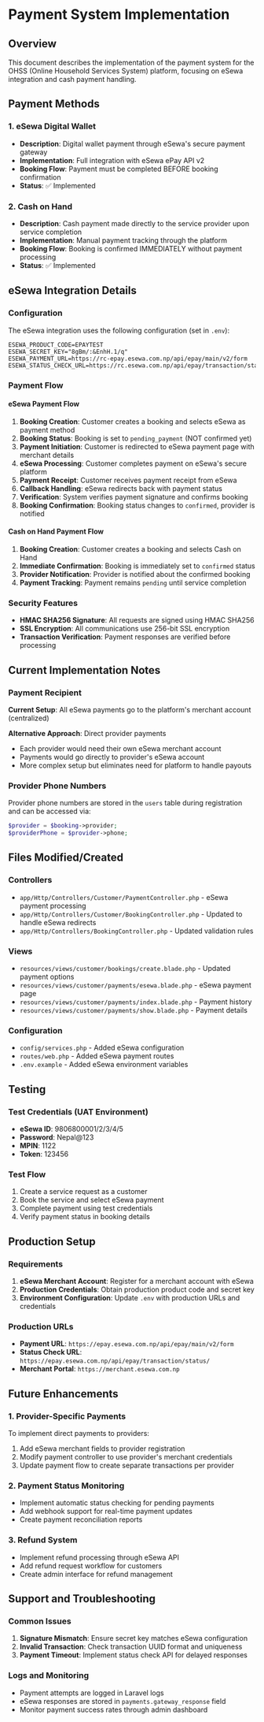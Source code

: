 # Payment System Implementation

## Overview
This document describes the implementation of the payment system for the OHSS (Online Household Services System) platform, focusing on eSewa integration and cash payment handling.

## Payment Methods

### 1. eSewa Digital Wallet
- **Description**: Digital wallet payment through eSewa's secure payment gateway
- **Implementation**: Full integration with eSewa ePay API v2
- **Booking Flow**: Payment must be completed BEFORE booking confirmation
- **Status**: ✅ Implemented

### 2. Cash on Hand
- **Description**: Cash payment made directly to the service provider upon service completion
- **Implementation**: Manual payment tracking through the platform
- **Booking Flow**: Booking is confirmed IMMEDIATELY without payment processing
- **Status**: ✅ Implemented

## eSewa Integration Details

### Configuration
The eSewa integration uses the following configuration (set in `.env`):

```env
ESEWA_PRODUCT_CODE=EPAYTEST
ESEWA_SECRET_KEY="8gBm/:&EnhH.1/q"
ESEWA_PAYMENT_URL=https://rc-epay.esewa.com.np/api/epay/main/v2/form
ESEWA_STATUS_CHECK_URL=https://rc.esewa.com.np/api/epay/transaction/status/
```

### Payment Flow

#### eSewa Payment Flow
1. **Booking Creation**: Customer creates a booking and selects eSewa as payment method
2. **Booking Status**: Booking is set to `pending_payment` (NOT confirmed yet)
3. **Payment Initiation**: Customer is redirected to eSewa payment page with merchant details
4. **eSewa Processing**: Customer completes payment on eSewa's secure platform
5. **Payment Receipt**: Customer receives payment receipt from eSewa
6. **Callback Handling**: eSewa redirects back with payment status
7. **Verification**: System verifies payment signature and confirms booking
8. **Booking Confirmation**: Booking status changes to `confirmed`, provider is notified

#### Cash on Hand Payment Flow
1. **Booking Creation**: Customer creates a booking and selects Cash on Hand
2. **Immediate Confirmation**: Booking is immediately set to `confirmed` status
3. **Provider Notification**: Provider is notified about the confirmed booking
4. **Payment Tracking**: Payment remains `pending` until service completion

### Security Features
- **HMAC SHA256 Signature**: All requests are signed using HMAC SHA256
- **SSL Encryption**: All communications use 256-bit SSL encryption
- **Transaction Verification**: Payment responses are verified before processing

## Current Implementation Notes

### Payment Recipient
**Current Setup**: All eSewa payments go to the platform's merchant account (centralized)

**Alternative Approach**: Direct provider payments
- Each provider would need their own eSewa merchant account
- Payments would go directly to provider's eSewa account
- More complex setup but eliminates need for platform to handle payouts

### Provider Phone Numbers
Provider phone numbers are stored in the `users` table during registration and can be accessed via:
```php
$provider = $booking->provider;
$providerPhone = $provider->phone;
```

## Files Modified/Created

### Controllers
- `app/Http/Controllers/Customer/PaymentController.php` - eSewa payment processing
- `app/Http/Controllers/Customer/BookingController.php` - Updated to handle eSewa redirects
- `app/Http/Controllers/BookingController.php` - Updated validation rules

### Views
- `resources/views/customer/bookings/create.blade.php` - Updated payment options
- `resources/views/customer/payments/esewa.blade.php` - eSewa payment page
- `resources/views/customer/payments/index.blade.php` - Payment history
- `resources/views/customer/payments/show.blade.php` - Payment details

### Configuration
- `config/services.php` - Added eSewa configuration
- `routes/web.php` - Added eSewa payment routes
- `.env.example` - Added eSewa environment variables

## Testing

### Test Credentials (UAT Environment)
- **eSewa ID**: 9806800001/2/3/4/5
- **Password**: Nepal@123
- **MPIN**: 1122
- **Token**: 123456

### Test Flow
1. Create a service request as a customer
2. Book the service and select eSewa payment
3. Complete payment using test credentials
4. Verify payment status in booking details

## Production Setup

### Requirements
1. **eSewa Merchant Account**: Register for a merchant account with eSewa
2. **Production Credentials**: Obtain production product code and secret key
3. **Environment Configuration**: Update `.env` with production URLs and credentials

### Production URLs
- **Payment URL**: `https://epay.esewa.com.np/api/epay/main/v2/form`
- **Status Check URL**: `https://epay.esewa.com.np/api/epay/transaction/status/`
- **Merchant Portal**: `https://merchant.esewa.com.np`

## Future Enhancements

### 1. Provider-Specific Payments
To implement direct payments to providers:
1. Add eSewa merchant fields to provider registration
2. Modify payment controller to use provider's merchant credentials
3. Update payment flow to create separate transactions per provider

### 2. Payment Status Monitoring
- Implement automatic status checking for pending payments
- Add webhook support for real-time payment updates
- Create payment reconciliation reports

### 3. Refund System
- Implement refund processing through eSewa API
- Add refund request workflow for customers
- Create admin interface for refund management

## Support and Troubleshooting

### Common Issues
1. **Signature Mismatch**: Ensure secret key matches eSewa configuration
2. **Invalid Transaction**: Check transaction UUID format and uniqueness
3. **Payment Timeout**: Implement status check API for delayed responses

### Logs and Monitoring
- Payment attempts are logged in Laravel logs
- eSewa responses are stored in `payments.gateway_response` field
- Monitor payment success rates through admin dashboard
